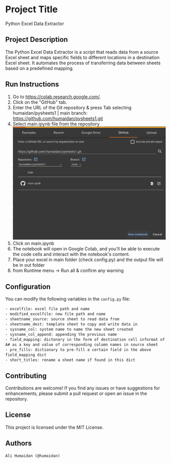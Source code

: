 # Project Title

Python Excel Data Extractor

## Project Description

The Python Excel Data Extractor is a script that reads data from a source Excel sheet and maps specific fields to different locations in a destination Excel sheet. It automates the process of transferring data between sheets based on a predefined mapping.

## Run Instructions

1. Go to https://colab.research.google.com/.
2. Click on the "GitHub" tab.
3. Enter the URL of the Git repository & press Tab selecting humaidan/pysheets1 | main branch:
   https://github.com/humaidan/pysheets1.git
4. Select main.ipynb file from the repository
   ![Ali Humaidan pysheets1 open in Google Colab Image](images/alihumaidan-pysheet-colab.png)
5. Click on main.ipynb
6. The notebook will open in Google Colab, and you'll be able to execute the code cells and interact with the notebook's content.
7. Place your excel in main folder (check config.py) and the output file will be in out folder
8. from Runtime menu -> Run all & confirm any warning

## Configuration

You can modify the following variables in the `config.py` file:

```
- excelfile: excel file path and name
- modified_excelfile: new file path and name
- sheetname_source: source sheet to read data from
- sheetname_dest: template sheet to copy and write data in
- sysname_col: system name to name the new sheet created
- sysname_col_append: appending the previous name
- field_mapping: dictonary in the form of destination cell informat of A# as a key and value of corresponding column names in source sheet
- pre_fills: dictionary to pre-fill a certain field in the above field_mapping dict
- short_titles: rename a sheet name if found in this dict

```

## Contributing

Contributions are welcome! If you find any issues or have suggestions for enhancements, please submit a pull request or open an issue in the repository.

## License

This project is licensed under the MIT License.

## Authors

    Ali Humaidan (@humaidan)
